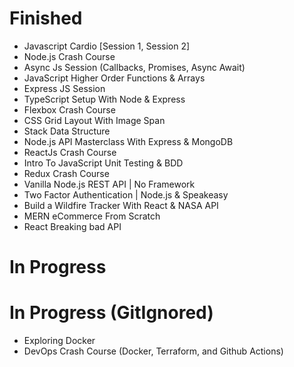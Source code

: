 # Finished

- Javascript Cardio [Session 1, Session 2]
- Node.js Crash Course
- Async Js Session (Callbacks, Promises, Async Await)
- JavaScript Higher Order Functions & Arrays
- Express JS Session
- TypeScript Setup With Node & Express
- Flexbox Crash Course
- CSS Grid Layout With Image Span
- Stack Data Structure
- Node.js API Masterclass With Express & MongoDB
- ReactJs Crash Course
- Intro To JavaScript Unit Testing & BDD
- Redux Crash Course
- Vanilla Node.js REST API | No Framework
- Two Factor Authentication | Node.js & Speakeasy
- Build a Wildfire Tracker With React & NASA API
- MERN eCommerce From Scratch
- React Breaking bad API
# In Progress


# In Progress (GitIgnored)

- Exploring Docker
- DevOps Crash Course (Docker, Terraform, and Github Actions)
